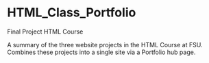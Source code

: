 # HTML_Class_Portfolio
Final Project HTML Course

A summary of the three website projects in the HTML Course at FSU. Combines these projects into a single site via a Portfolio hub page.
